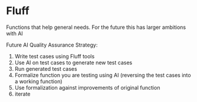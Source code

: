# Fluff
Functions that help general needs. For the future this has larger ambitions with AI

Future AI Quality Assurance Strategy:
1. Write test cases using Fluff tools
2. Use AI on test cases to generate new test cases
3. Run generated test cases
4. Formalize function you are testing using AI (reversing the test cases into a working function)
5. Use formalization against improvements of original function
6. iterate
